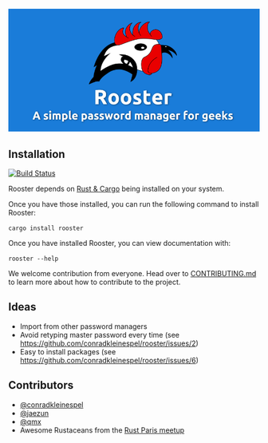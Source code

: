 ![Rooster Banner](rooster-banner.png)

## Installation

[![Build Status](https://drone.conradk.com/api/badges/conradk/rooster/status.svg)](https://drone.conradk.com/conradk/rooster)

Rooster depends on [Rust & Cargo][0] being installed on your system.

Once you have those installed, you can run the following command to install Rooster:
```shell
cargo install rooster
```

Once you have installed Rooster, you can view documentation with:
```shell
rooster --help
```

We welcome contribution from everyone. Head over to [CONTRIBUTING.md][2] to learn
more about how to contribute to the project.

## Ideas

- Import from other password managers
- Avoid retyping master password every time (see https://github.com/conradkleinespel/rooster/issues/2)
- Easy to install packages (see https://github.com/conradkleinespel/rooster/issues/6)

## Contributors

- [@conradkleinespel](https://github.com/conradkleinespel)
- [@jaezun](https://github.com/jaezun)
- [@qmx](https://github.com/qmx)
- Awesome Rustaceans from the [Rust Paris meetup](http://www.meetup.com/Rust-Paris/)

[0]: https://www.rust-lang.org/downloads.html "How to install Rust & Cargo"
[1]: https://github.com/conradkleinespel/rooster/issues/new "Open an issue"
[2]: CONTRIBUTING.md "Contribution guidelines"
